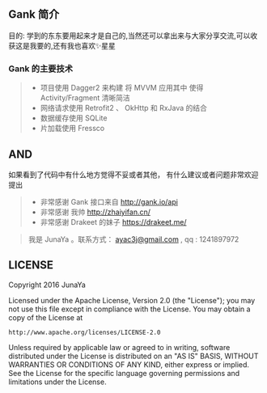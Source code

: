 
## Gank 简介

目的:
  学到的东东要用起来才是自己的,当然还可以拿出来与大家分享交流,可以收获这是我要的,还有我也喜欢✨星星

### Gank 的主要技术
> * 项目使用 Dagger2 来构建 将 MVVM 应用其中 使得 Activity/Fragment 清晰简洁
> * 网络请求使用 Retrofit2 、 OkHttp  和 RxJava 的结合
> * 数据缓存使用 SQLite 
> * 片加载使用 Fressco

## AND
 如果看到了代码中有什么地方觉得不妥或者其他， 有什么建议或者问题非常欢迎提出

 > * 非常感谢 Gank 接口来自 http://gank.io/api
 > * 非常感谢 我帅 http://zhaiyifan.cn/
 > * 非常感谢 Drakeet 的妹子 https://drakeet.me/


 >  我是 JunaYa 。联系方式： ayac3j@gmail.com , qq : 1241897972


## LICENSE

Copyright 2016 JunaYa

Licensed under the Apache License, Version 2.0 (the "License");
you may not use this file except in compliance with the License.
You may obtain a copy of the License at

    http://www.apache.org/licenses/LICENSE-2.0

Unless required by applicable law or agreed to in writing, software
distributed under the License is distributed on an "AS IS" BASIS,
WITHOUT WARRANTIES OR CONDITIONS OF ANY KIND, either express or implied.
See the License for the specific language governing permissions and
limitations under the License.
